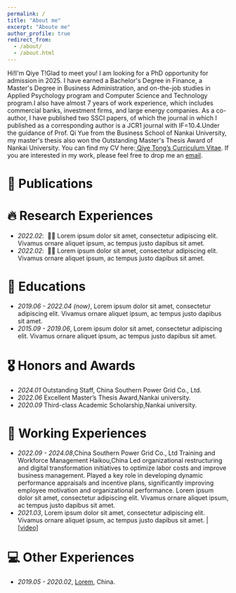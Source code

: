 ```yaml
---
permalink: /
title: "About me"
excerpt: "Aboute me"
author_profile: true
redirect_from: 
  - /about/
  - /about.html
---
```


Hi!I'm Qiye T!Glad to meet you!
I am looking for a PhD opportunity for admission in 2025. I have earned a Bachelor's Degree in Finance, a Master's Degree in Business Administration, and on-the-job studies in Applied Psychology program and Computer Science and Technology program.I also have almost 7 years of work experience, which includes commercial banks, investment firms, and large energy companies.
As a co-author, I have published two SSCI papers, of which the journal in which I published as a corresponding author is a JCR1 journal with IF=10.4.Under the guidance of Prof. Qi Yue from the Business School of Nankai University, my master's thesis also won the Outstanding Master's Thesis Award of Nankai University.
You can find my CV here:[ Qiye Tong’s Curriculum Vitae](../assets/Curriculum_Vitae.pdf). If you are interested in my work, please feel free to drop me an [email](tongqiye@outlook.com).

# 📝 Publications 

# 🔥 Research Experiences
- *2022.02*: &nbsp;🎉🎉 Lorem ipsum dolor sit amet, consectetur adipiscing elit. Vivamus ornare aliquet ipsum, ac tempus justo dapibus sit amet. 
- *2022.02*: &nbsp;🎉🎉 Lorem ipsum dolor sit amet, consectetur adipiscing elit. Vivamus ornare aliquet ipsum, ac tempus justo dapibus sit amet. 


# 📖 Educations
- *2019.06 - 2022.04 (now)*, Lorem ipsum dolor sit amet, consectetur adipiscing elit. Vivamus ornare aliquet ipsum, ac tempus justo dapibus sit amet. 
- *2015.09 - 2019.06*, Lorem ipsum dolor sit amet, consectetur adipiscing elit. Vivamus ornare aliquet ipsum, ac tempus justo dapibus sit amet. 

# 🎖 Honors and Awards
- *2024.01* Outstanding Staff, China Southern Power Grid Co., Ltd.
- *2022.06* Excellent Master’s Thesis Award,Nankai university.
- *2020.09* Third-class Academic Scholarship,Nankai university.

# 💬 Working Experiences
- *2022.09 - 2024.08*,China Southern Power Grid Co., Ltd
Training and Workforce Management                                                                                              Haikou,China
Led organizational restructuring and digital transformation initiatives to optimize labor costs and improve business management.
Played a key role in developing dynamic performance appraisals and incentive plans, significantly improving employee motivation and organizational performance.
Lorem ipsum dolor sit amet, consectetur adipiscing elit. Vivamus ornare aliquet ipsum, ac tempus justo dapibus sit amet. 
- *2021.03*, Lorem ipsum dolor sit amet, consectetur adipiscing elit. Vivamus ornare aliquet ipsum, ac tempus justo dapibus sit amet.  \| [\[video\]](https://github.com/)

# 💻 Other Experiences
- *2019.05 - 2020.02*, [Lorem](https://github.com/), China.
